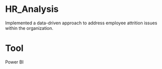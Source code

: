# HR_Analysis
 Implemented a data-driven approach to address employee attrition issues within the organization.
# Tool
Power BI
